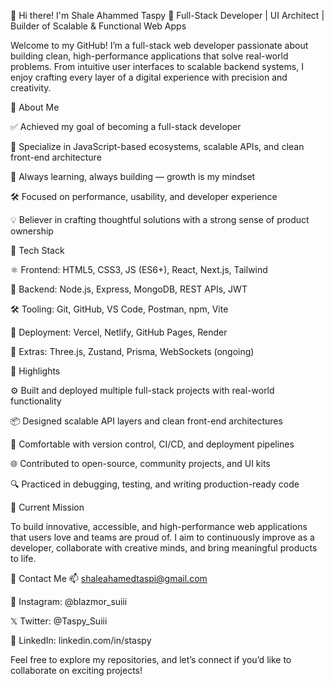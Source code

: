 👋 Hi there! I'm Shale Ahammed Taspy 🚀 Full-Stack Developer | UI Architect | Builder of Scalable & Functional Web Apps

Welcome to my GitHub! I’m a full-stack web developer passionate about building clean, high-performance applications that solve real-world problems. From intuitive user interfaces to scalable backend systems, I enjoy crafting every layer of a digital experience with precision and creativity.

🌟 About Me

✅ Achieved my goal of becoming a full-stack developer

🎯 Specialize in JavaScript-based ecosystems, scalable APIs, and clean front-end architecture

🧠 Always learning, always building — growth is my mindset

🛠 Focused on performance, usability, and developer experience

💡 Believer in crafting thoughtful solutions with a strong sense of product ownership

🧠 Tech Stack

⚛️ Frontend: HTML5, CSS3, JS (ES6+), React, Next.js, Tailwind

🧠 Backend: Node.js, Express, MongoDB, REST APIs, JWT

🛠️ Tooling: Git, GitHub, VS Code, Postman, npm, Vite

🚀 Deployment: Vercel, Netlify, GitHub Pages, Render

🎯 Extras: Three.js, Zustand, Prisma, WebSockets (ongoing)

🚀 Highlights

⚙️ Built and deployed multiple full-stack projects with real-world functionality

📦 Designed scalable API layers and clean front-end architectures

🔁 Comfortable with version control, CI/CD, and deployment pipelines

🌐 Contributed to open-source, community projects, and UI kits

🔍 Practiced in debugging, testing, and writing production-ready code

💼 Current Mission

To build innovative, accessible, and high-performance web applications that users love and teams are proud of. I aim to continuously improve as a developer, collaborate with creative minds, and bring meaningful products to life.

🤝 Contact Me
📫 shaleahamedtaspi@gmail.com

📸 Instagram: @blazmor_suiii

𝕏 Twitter: @Taspy_Suiii

💼 LinkedIn: linkedin.com/in/staspy

Feel free to explore my repositories, and let’s connect if you’d like to collaborate on exciting projects!
